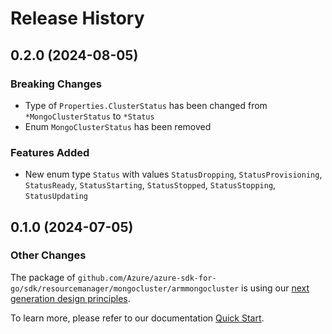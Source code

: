 # Release History

## 0.2.0 (2024-08-05)
### Breaking Changes

- Type of `Properties.ClusterStatus` has been changed from `*MongoClusterStatus` to `*Status`
- Enum `MongoClusterStatus` has been removed

### Features Added

- New enum type `Status` with values `StatusDropping`, `StatusProvisioning`, `StatusReady`, `StatusStarting`, `StatusStopped`, `StatusStopping`, `StatusUpdating`


## 0.1.0 (2024-07-05)
### Other Changes

The package of `github.com/Azure/azure-sdk-for-go/sdk/resourcemanager/mongocluster/armmongocluster` is using our [next generation design principles](https://azure.github.io/azure-sdk/general_introduction.html).

To learn more, please refer to our documentation [Quick Start](https://aka.ms/azsdk/go/mgmt).